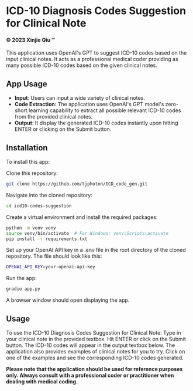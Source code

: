 # ICD-10 Diagnosis Codes Suggestion for Clinical Note
#### © 2023 Xinjie Qiu ℠

This application uses OpenAI's GPT to suggest ICD-10 codes based on the input clinical notes. It acts as a 
professional medical coder providing as many possible ICD-10 codes based on the given clinical notes.

## App Usage
- **Input**: Users can input a wide variety of clinical notes.
- **Code Extraction**: The application uses OpenAI's GPT model's zero-short learning capability to extract 
all possible relevant ICD-10 codes from the provided clinical notes.
- **Output**: It display the generated ICD-10 codes instantly upon hitting ENTER or clicking on the Submit button.

## Installation

To install this app:

Clone this repository:
```bash
git clone https://github.com/tjphoton/ICD_code_gen.git
```

Navigate into the cloned repository:

```bash
cd icd10-codes-suggestion
```

Create a virtual environment and install the required packages:

```bash
python -m venv venv
source venv/bin/activate  # For Windows: venv\Scripts\activate
pip install -r requirements.txt
```

Set up your OpenAI API key in a .env file in the root directory of the cloned repository. The file should look like this:
```bash
OPENAI_API_KEY=your-openai-api-key
```

Run the app:

```bash
gradio app.py
```
A browser window should open displaying the app.

## Usage
To use the ICD-10 Diagnosis Codes Suggestion for Clinical Note: 
Type in your clinical note in the provided textbox.
Hit ENTER or click on the Submit button. The ICD-10 codes will appear in the output textbox below.
The application also provides examples of clinical notes for you to try. 
Click on one of the examples and see the corresponding ICD-10 codes generated.

**Please note that the application should be used for reference purposes only. 
Always consult with a professional coder or practitioner when dealing with medical coding.**